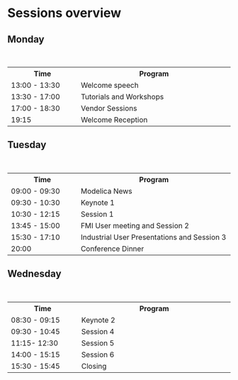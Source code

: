 # Sessions overview
## Monday

<table>  
  <tr>  
    <th style="width:150px">Time</th>  
    <th style="width:350px">Program</th>
  </tr> 
  <tr>  
    <td>13:00 - 13:30</td> 
    <td> Welcome speech</td>
  </tr>  
  <tr>  
    <td>13:30 - 17:00</td> 
    <td> Tutorials and Workshops</td> 
  </tr>  
  <tr>  
    <td>17:00 - 18:30</td> 
    <td>Vendor Sessions</td>
  </tr>  
  <tr>  
    <td>19:15</td>  
    <td>Welcome Reception</td> 
  </tr>
</table>

## Tuesday

<table>  
  <tr>  
    <th style="width:150px">Time</th>  
    <th style="width:350px">Program</th>
  </tr> 
  <tr>  
    <td>09:00 - 09:30</td> 
    <td> Modelica News</td>
  </tr>  
  <tr>  
    <td>09:30 - 10:30</td> 
    <td>Keynote 1 </td> 
   </tr>  
  <tr>  
    <td>10:30 - 12:15</td> 
    <td>Session 1</td>
  </tr>  
  <tr>  
    <td>13:45 - 15:00</td>  
    <td>FMI User meeting and Session 2</td> 
  </tr>
    <tr>  
    <td>15:30 - 17:10</td>  
    <td>Industrial User Presentations and Session 3</td> 
  </tr>
  <tr>  
    <td>20:00</td>  
    <td>Conference Dinner</td> 
  </tr>
</table>

## Wednesday

<table>  
  <tr>  
    <th style="width:150px">Time</th>  
    <th style="width:350px">Program</th>
  </tr> 
  <tr>  
    <td>08:30 - 09:15</td> 
    <td> Keynote 2</td>
  </tr>  
  <tr>  
    <td>09:30 - 10:45</td> 
    <td> Session 4</td> 
  </tr>  
  <tr>  
    <td>11:15- 12:30</td> 
    <td>Session 5</td>
  </tr>  
  <tr>  
    <td>14:00 - 15:15</td>  
    <td>Session 6</td> 
  </tr>
    <tr>  
    <td>15:30 - 15:45</td>  
    <td>Closing</td> 
  </tr>
</table>
